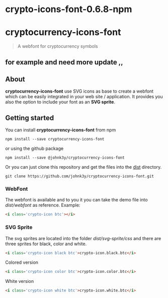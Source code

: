 # crypto-icons-font-0.6.8-npm

# cryptocurrency-icons-font

> A webfont for cryptocurrency symbols

## for example and need more update ,,

## About
**cryptocurrency-icons-font** use SVG icons as base to create a webfont which can be easily integrated in your web site / application. It provides you also the option to include your font as an **SVG sprite**.

## Getting started
You can install **cryptocurrency-icons-font** from npm

```
npm install --save cryptocurrency-icons-font
```

or using the github package

```
npm install --save @johnk3y/cryptocurrency-icons-font
```

Or you can just clone this repository and get the files into the [dist](https://github.com/johnk3y/cryptocurrency-icons-font/tree/master/dist) directory.
```
git clone https://github.com/johnk3y/cryptocurrency-icons-font.git
```

### WebFont
The webfont is available and to you it you can take the demo file into _dist/webfont_ as reference. Example:
```html
<i class='crypto-icon btc'></i>
```

### SVG Sprite
The svg sprites are located into the folder _dist/svg-sprite/css_ and there are three sprites for black, color and white.
```html
<i class='crypto-icon black btc'>crypto-icon.black.btc</i>
```
Colored version
```html
<i class='crypto-icon color btc'>crypto-icon.color.btc</i>
```
White version
```html
<i class='crypto-icon white btc'>crypto-icon.white.btc</i>
```
